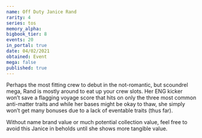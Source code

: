 ```yaml
---
name: Off Duty Janice Rand
rarity: 4
series: tos
memory_alpha:
bigbook_tier: 8
events: 20
in_portal: true
date: 04/02/2021
obtained: Event
mega: false
published: true
---
```


Perhaps the most fitting crew to debut in the not-romantic, but scoundrel mega, Rand is mostly around to eat up your crew slots. Her ENG kicker won’t save a flagging voyage score that hits on only the three most common anti-matter traits and while her bases might be okay to thaw, she simply won’t get many bonuses due to a lack of eventable traits (thus far).

Without name brand value or much potential collection value, feel free to avoid this Janice in beholds until she shows more tangible value.
